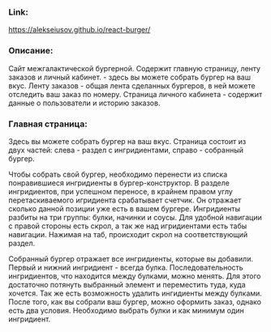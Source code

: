 ### Link: 
https://alekseiusov.github.io/react-burger/

### Описание:

  Сайт межгалактической бургерной. Содержит главную страницу, ленту заказов и личный кабинет.  - здесь вы можете собрать бургер на ваш вкус. Ленту заказов - общая лента сделанных бургеров, в ней можете отследить ваш заказ по номеру. Страница личного кабинета - содержит данные о пользователи и историю заказов. 

### Главная страница:

Здесь вы можете собрать бургер на ваш вкус. Страница состоит из двух частей: слева - раздел с ингридиентами, справо - собранный бургер. 

Чтобы собрать свой бургер, необходимо перенести из списка понравившиеся ингридиенты в бургер-конструктор. В разделе ингридиентов, при успешном переносе, в крайнем правом углу перетаскиваемого игридиента срабатывает счетчик. Он отражает сколько данной позиции уже есть в вашем бургере. Ингридиенты разбиты на три группы: булки, начинки и соусы. Для удобной навигации с правой стороны есть скрол, а так же над игридиентами есть табы навигации. Нажимая на таб, происходит скрол на соответствующий раздел. 

Собранный бургер отражает все ингридиенты, которые вы добавили. Первый и нижний ингридиент - всегда булка. Последовательность ингридиентов, что находится между булками, можно менять. Для этого достаточно потянуть выбранный элемент и переместить туда, куда хочется. Так же есть возможность удалить ингидиенты между булками. 
После того, как вы собрали ваш бургер, можно оформить заказ, однако есть два условия. Необходимо выбрать булки и как минимум один ингридиент. 

